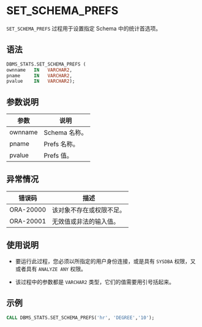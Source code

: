 # SET_SCHEMA_PREFS 

`SET_SCHEMA_PREFS` 过程用于设置指定 Schema 中的统计首选项。

## 语法 

```sql
DBMS_STATS.SET_SCHEMA_PREFS (
ownname   IN   VARCHAR2,
pname     IN   VARCHAR2,
pvalue    IN   VARCHAR2);
```



## 参数说明 

|   参数    |     说明     |
|---------|------------|
| ownname | Schema 名称。 |
| pname   | Prefs 名称。  |
| pvalue  | Prefs 值。   |



## 异常情况 


|    错误码    |      描述      |
|-----------|--------------|
| ORA-20000 | 该对象不存在或权限不足。 |
| ORA-20001 | 无效值或非法的输入值。  |



## 使用说明 

* 要运行此过程，您必须以所指定的用户身份连接，或是具有 `SYSDBA` 权限，又或者具有 `ANALYZE ANY` 权限。

* 该过程中的参数都是 `VARCHAR2` 类型，它们的值需要用引号括起来。


## 示例 

```sql
CALL DBMS_STATS.SET_SCHEMA_PREFS('hr', 'DEGREE','10');
```


